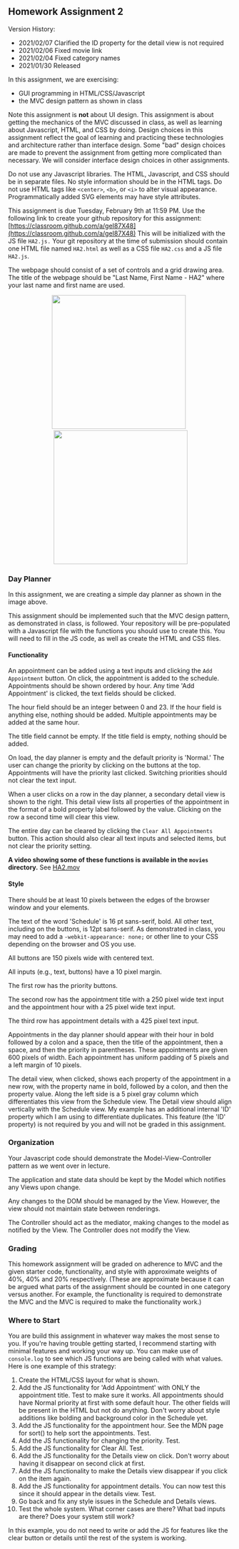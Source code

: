 ## Homework Assignment 2

Version History: 

- 2021/02/07 Clarified the ID property for the detail view is not required
- 2021/02/06 Fixed movie link
- 2021/02/04 Fixed category names
- 2021/01/30 Released

In this assignment, we are exercising:

- GUI programming in HTML/CSS/Javascript
- the MVC design pattern as shown in class

Note this assignment is **not** about UI design. This assignment is about
getting the mechanics of the MVC discussed in class, as well as learning about
Javascript, HTML, and CSS by doing. Design choices in this assignment reflect
the goal of learning and practicing these technologies and architecture rather
than interface design. Some "bad" design choices are made to prevent the
assignment from getting more complicated than necessary. We will consider
interface design choices in other assignments.



Do not use any Javascript libraries. The HTML, Javascript, and CSS should be
in separate files. No style information should be in the HTML tags. Do not use
HTML tags like `<center>`, `<b>`, or `<i>` to alter visual appearance.
Programmatically added SVG elements may have style attributes.

This assignment is due Tuesday, February 9th at 11:59 PM.  Use the following
link to create your github repository for this assignment:
[https://classroom.github.com/a/geI87X48](https://classroom.github.com/a/geI87X48)
This will be initialized with the JS file `HA2.js.` Your git repository at the
time of submission should contain one HTML file named `HA2.html` as well as a
CSS file `HA2.css` and a JS file `HA2.js`.

The webpage should consist of a set of controls and a grid drawing area. The
title of the webpage should be "Last Name, First Name - HA2" where your last
name and first name are used.

<p align="center">
  <img src="images/HA2.png" width=300 />
  &nbsp;
  <img src="images/HA2-detail.png" width=300 />
</p>

### Day Planner

In this assignment, we are creating a simple day planner as shown in the image
above. 

This assignment should be implemented such that the MVC design pattern, as
demonstrated in class, is followed. Your repository will be pre-populated with
a Javascript file with the functions you should use to create this. You will
need to fill in the JS code, as well as create the HTML and CSS files.

#### Functionality

An appointment can be added using a text inputs and clicking the `Add
Appointment` button. On click, the appointment is added to the schedule.
Appointments should be shown ordered by hour. Any time 'Add Appointment' is
clicked, the text fields should be clicked.

The hour field should be an integer between 0 and 23. If the hour field is
anything else, nothing should be added. Multiple appointments may be added at
the same hour.

The title field cannot be empty. If the title field is empty, nothing should
be added.

On load, the day planner is empty and the default priority is 'Normal.' The
user can change the priority by clicking on the buttons at the top.
Appointments will have the priority last clicked. Switching priorities should
not clear the text input.

When a user clicks on a row in the day planner, a secondary detail view is
shown to the right. This detail view lists all properties of the appointment
in the format of a bold property label followed by the value. Clicking on the
row a second time will clear this view.

The entire day can be cleared by clicking the `Clear All Appointments` button.
This action should also clear all text inputs and selected items, but not
clear the priority setting.


**A video showing some of these functions is available in the `movies`
directory.** See [HA2.mov](movies/HA2.mov)

#### Style

There should be at least 10 pixels between the edges of the browser window and
your elements.

The text of the word 'Schedule' is 16 pt sans-serif, bold. All other text,
including on the buttons, is 12pt sans-serif. As demonstrated in class, you
may need to add a `-webkit-appearance: none;` or other line to your CSS
depending on the browser and OS you use.

All buttons are 150 pixels wide with centered text. 

All inputs (e.g., text, buttons) have a 10 pixel margin.

The first row has the priority buttons. 

The second row has the appointment title with a 250 pixel wide text input and
the appointment hour with a 25 pixel wide text input.

The third row has appointment details with a 425 pixel text input. 

Appointments in the day planner should appear with their hour in bold followed
by a colon and a space, then the title of the appointment, then a space, and
then the priority in parentheses. These appointments are given 600 pixels of
width. Each appointment has uniform padding of 5 pixels and a left margin of
10 pixels.

The detail view, when clicked, shows each property of the appointment in a new
row, with the property name in bold, followed by a colon, and then the
property value. Along the left side is a 5 pixel gray column which
differentiates this view from the Schedule view. The Detail view should align
vertically with the Schedule view. My example has an additional internal 'ID'
property which I am using to differentiate duplicates. This feature (the 'ID'
property) is not required by you and will not be graded in this assignment. 

### Organization

Your Javascript code should demonstrate the Model-View-Controller pattern as
we went over in lecture. 

The application and state data should be kept by the Model which notifies any
Views upon change.

Any changes to the DOM should be managed by the View. However, the view should
not maintain state between renderings.

The Controller should act as the mediator, making changes to the model as
notified by the View. The Controller does not modify the View.

### Grading

This homework assignment will be graded on adherence to MVC and the given
starter code, functionality, and style with approximate weights of 40%, 40%
and 20% respectively. (These are approximate because it can be argued what
parts of the assignment should be counted in one category versus another. For
example, the functionality is required to demonstrate the MVC and the MVC is
required to make the functionality work.)

### Where to Start

You are build this assignment in whatever way makes the most sense to you. If
you're having trouble getting started, I recommend starting with minimal
features and working your way up. You can make use of `console.log` to see
which JS functions are being called with what values. Here is one example of
this strategy:

1. Create the HTML/CSS layout for what is shown.
2. Add the JS functionality for 'Add Appointment' with ONLY the appointment
   title. Test to make sure it works. All appointments should have Normal priority at first with some default hour. The other fields will be present in the HTML but not do anything. Don't worry about style additions like bolding and background color in the Schedule yet.
3. Add the JS functionality for the appointment hour. See the
   MDN page for sort() to help sort the appointments. Test.
4. Add the JS functionality for changing the priority. Test.
5. Add the JS functionality for Clear All. Test.
6. Add the JS functionality for the Details view on click. Don't worry about
   having it disappear on second click at first.
7. Add the JS functionality to make the Details view disappear if you click
   on the item again.
9. Add the JS functionality for appointment details. You can now test this
   since it should appear in the details view. Test.
9. Go back and fix any style issues in the Schedule and Details views.
10. Test the whole system. What corner cases are there? What bad inputs are
   there? Does your system still work?

In this example, you do not need to write or add the JS for features like the
clear button or details until the rest of the system is working.

